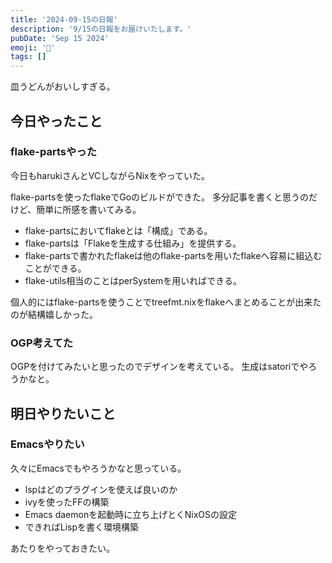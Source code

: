 ```yaml
---
title: '2024-09-15の日報'
description: '9/15の日報をお届けいたします。'
pubDate: 'Sep 15 2024'
emoji: '🦊'
tags: []
---
```


皿うどんがおいしすぎる。

## 今日やったこと

### flake-partsやった

今日もharukiさんとVCしながらNixをやっていた。

flake-partsを使ったflakeでGoのビルドができた。
多分記事を書くと思うのだけど、簡単に所感を書いてみる。

- flake-partsにおいてflakeとは「構成」である。
- flake-partsは「Flakeを生成する仕組み」を提供する。
- flake-partsで書かれたflakeは他のflake-partsを用いたflakeへ容易に組込むことができる。
- flake-utils相当のことはperSystemを用いればできる。

個人的にはflake-partsを使うことでtreefmt.nixをflakeへまとめることが出来たのが結構嬉しかった。

### OGP考えてた

OGPを付けてみたいと思ったのでデザインを考えている。 生成はsatoriでやろうかなと。

## 明日やりたいこと

### Emacsやりたい

久々にEmacsでもやろうかなと思っている。

- lspはどのプラグインを使えば良いのか
- ivyを使ったFFの構築
- Emacs daemonを起動時に立ち上げとくNixOSの設定
- できればLispを書く環境構築

あたりをやっておきたい。
